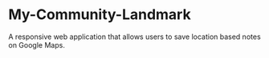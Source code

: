 # My-Community-Landmark

A responsive web application that allows users to save location based notes on Google Maps.
